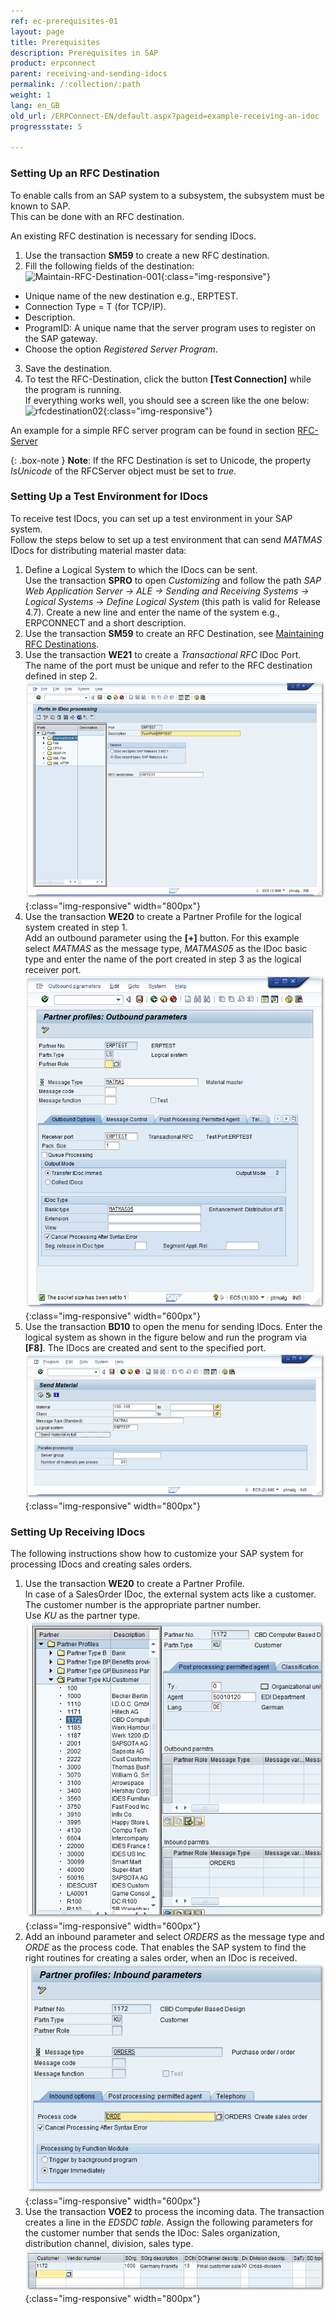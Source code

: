 ```yaml
---
ref: ec-prerequisites-01
layout: page
title: Prerequisites
description: Prerequisites in SAP
product: erpconnect
parent: receiving-and-sending-idocs
permalink: /:collection/:path
weight: 1
lang: en_GB
old_url: /ERPConnect-EN/default.aspx?pageid=example-receiving-an-idoc
progressstate: 5

---
```


### Setting Up an RFC Destination

To enable calls from an SAP system to a subsystem, the subsystem must be known to SAP.<br>
This can be done with an RFC destination.

An existing RFC destination is necessary for sending IDocs.
1. Use the transaction **SM59** to create a new RFC destination.
2. Fill the following fields of the destination: 
![Maintain-RFC-Destination-001](/img/content/Maintain-RFC-Destination-001.png){:class="img-responsive"}  
- Unique name of the new destination e.g., ERPTEST.
- Connection Type = T (for TCP/IP).
- Description.
- ProgramID: A unique name that the server program uses to register on the SAP gateway. 
- Choose the option *Registered Server Program*.
3. Save the destination.
4. To test the RFC-Destination, click the button **[Test Connection]** while the program is running.<br> 
If everything works well, you should see a screen like the one below:
![rfcdestination02](/img/content/Maintain-RFC-Destination-002.png){:class="img-responsive"}  

An example for a simple RFC server program can be found in section [RFC-Server](../rfc-server/example)

{: .box-note }
**Note**: If the RFC Destination is set to Unicode, the property *IsUnicode* of the RFCServer object must be set to *true*.


### Setting Up a Test Environment for IDocs 

To receive test IDocs, you can set up a test environment in your SAP system.<br>
Follow the steps below to set up a test environment that can send *MATMAS* IDocs for distributing material master data: 
1. Define a Logical System to which the IDocs can be sent.<br>
Use the transaction **SPRO** to open *Customizing* and follow the path *SAP Web Application Server -> ALE -> Sending and Receiving Systems -> Logical Systems -> Define Logical System* (this path is valid for Release 4.7).
Create a new line and enter the name of the system e.g., ERPCONNECT and a short description.
2. Use the transaction **SM59** to create an RFC Destination, see [Maintaining RFC Destinations](./maintaining-rfc-destinations).
3. Use the transaction **WE21** to create a *Transactional RFC* IDoc Port. <br>
The name of the port must be unique and refer to the RFC destination defined in step 2. <br>
![IDoc-Test-Environment_001](/img/content/IDoc-Test-Environment_001.png){:class="img-responsive" width="800px"}
4. Use the transaction **WE20** to create a Partner Profile for the logical system created in step 1.<br>
Add an outbound parameter using the **[+]** button. 
For this example select *MATMAS* as the message type, *MATMAS05* as the IDoc basic type and enter the name of the port created in step 3 as the logical receiver port. <br>
![IDoc-Test-Environment_002](/img/content/IDoc-Test-Environment_002.png){:class="img-responsive" width="600px"}
5. Use the transaction **BD10** to open the menu for sending IDocs. 
Enter the logical system as shown in the figure below and run the program via **[F8]**.
The IDocs are created and sent to the specified port.<br>
![IDoc-Test-Environment_003](/img/content/IDoc-Test-Environment_003.png){:class="img-responsive" width="800px"}

### Setting Up Receiving IDocs

The following instructions show how to customize your SAP system for processing IDocs and creating sales orders.

1. Use the transaction **WE20** to create a Partner Profile. <br>
In case of a SalesOrder IDoc, the external system acts like a customer.
The customer number is the appropriate partner number. <br>
Use *KU* as the partner type. 
![IDoc-Receive-001](/img/content/IDoc-Receive-001.png){:class="img-responsive" width="600px"}<br>
2. Add an inbound parameter and select *ORDERS* as the message type and *ORDE* as the process code.
That enables the SAP system to find the right routines for creating a sales order, when an IDoc is received.<br>
![IDoc-Receive-002](/img/content/IDoc-Receive-002.png){:class="img-responsive" width="600px"}
3. Use the transaction **VOE2** to process the incoming data. The transaction creates a line in the *EDSDC table*.
Assign the following parameters for the customer number that sends the IDoc: 
Sales organization, distribution channel, division, sales type.<br>
![IDoc-Receive-003](/img/content/IDoc-Receive-003.png){:class="img-responsive" width="800px"}


